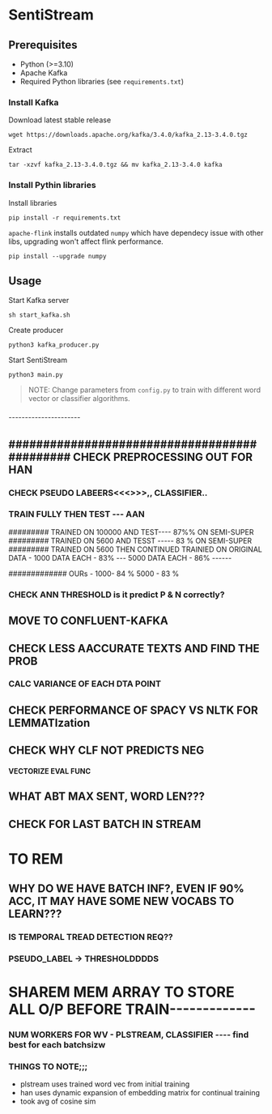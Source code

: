 # SentiStream

## Prerequisites

- Python (>=3.10)
- Apache Kafka
- Required Python libraries (see `requirements.txt`) 

### Install Kafka

Download latest stable release
```
wget https://downloads.apache.org/kafka/3.4.0/kafka_2.13-3.4.0.tgz
```

Extract
```
tar -xzvf kafka_2.13-3.4.0.tgz && mv kafka_2.13-3.4.0 kafka
```

### Install Pythin libraries

Install libraries
```
pip install -r requirements.txt
```

`apache-flink` installs outdated `numpy` which have dependecy issue with other libs, upgrading won't affect flink performance.

```
pip install --upgrade numpy
```

## Usage


Start Kafka server
```
sh start_kafka.sh
```

Create producer
```
python3 kafka_producer.py
```

Start SentiStream
```
python3 main.py
```

> NOTE: Change parameters from `config.py` to train with different word vector or classifier algorithms.


###### ----------------------


## ############################################# CHECK PREPROCESSING OUT FOR HAN

### CHECK PSEUDO LABEERS<<<>>>,, CLASSIFIER..

### TRAIN FULLY THEN TEST --- AAN
######### TRAINED ON 100000 AND TEST---- 87%% ON SEMI-SUPER
######### TRAINED ON 5600 AND TESST ----- 83 % ON SEMI-SUPER
######### TRAINED ON 5600 THEN CONTINUED TRAINIED ON ORIGINAL DATA - 1000 DATA EACH - 83% --- 5000 DATA EACH - 86% ------ 

############# OURs - 1000- 84 % 5000 - 83 %
### CHECK ANN THRESHOLD is it predict P & N correctly?
## MOVE TO CONFLUENT-KAFKA

## CHECK LESS AACCURATE TEXTS AND FIND THE PROB

### CALC VARIANCE OF EACH DTA POINT

## CHECK PERFORMANCE OF SPACY VS NLTK FOR LEMMATIzation

## CHECK WHY CLF NOT PREDICTS NEG 

#### VECTORIZE EVAL FUNC
## WHAT ABT MAX SENT, WORD LEN???

## CHECK FOR LAST BATCH IN STREAM

# TO REM
## WHY DO WE HAVE BATCH INF?, EVEN IF 90% ACC, IT MAY HAVE SOME NEW VOCABS TO LEARN??? 

### IS TEMPORAL TREAD DETECTION REQ??
### PSEUDO_LABEL -> THRESHOLDDDDS


# SHAREM MEM ARRAY TO STORE ALL O/P BEFORE TRAIN-------------



### NUM WORKERS FOR WV - PLSTREAM, CLASSIFIER ---- find best for each batchsizw



### THINGS TO NOTE;;;

- plstream uses trained word vec from initial training
- han uses dynamic expansion of embedding matrix for continual training
- took avg of cosine sim
